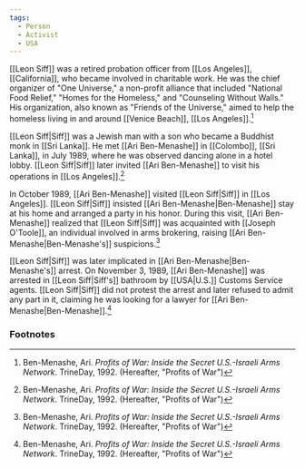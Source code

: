 ```yaml
---
tags:
  - Person
  - Activist
  - USA
---
```

[[Leon Siff]] was a retired probation officer from [[Los Angeles]], [[California]], who became involved in charitable work. He was the chief organizer of "One Universe," a non-profit alliance that included "National Food Relief," "Homes for the Homeless," and "Counseling Without Walls." His organization, also known as "Friends of the Universe," aimed to help the homeless living in and around [[Venice Beach]], [[Los Angeles]].[^1]

[[Leon Siff|Siff]] was a Jewish man with a son who became a Buddhist monk in [[Sri Lanka]]. He met [[Ari Ben-Menashe]] in [[Colombo]], [[Sri Lanka]], in July 1989, where he was observed dancing alone in a hotel lobby. [[Leon Siff|Siff]] later invited [[Ari Ben-Menashe]] to visit his operations in [[Los Angeles]].[^1]

In October 1989, [[Ari Ben-Menashe]] visited [[Leon Siff|Siff]] in [[Los Angeles]]. [[Leon Siff|Siff]] insisted [[Ari Ben-Menashe|Ben-Menashe]] stay at his home and arranged a party in his honor. During this visit, [[Ari Ben-Menashe]] realized that [[Leon Siff|Siff]] was acquainted with [[Joseph O'Toole]], an individual involved in arms brokering, raising [[Ari Ben-Menashe|Ben-Menashe's]] suspicions.[^1]

[[Leon Siff|Siff]] was later implicated in [[Ari Ben-Menashe|Ben-Menashe's]] arrest. On November 3, 1989, [[Ari Ben-Menashe]] was arrested in [[Leon Siff|Siff's]] bathroom by [[USA|U.S.]] Customs Service agents. [[Leon Siff|Siff]] did not protest the arrest and later refused to admit any part in it, claiming he was looking for a lawyer for [[Ari Ben-Menashe|Ben-Menashe]].[^1]

### Footnotes
[^1]: Ben-Menashe, Ari. *Profits of War: Inside the Secret U.S.-Israeli Arms Network*. TrineDay, 1992. (Hereafter, "Profits of War")
